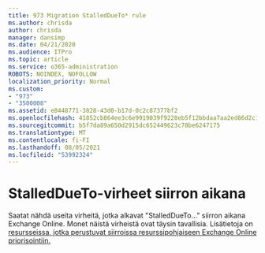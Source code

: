 ```yaml
---
title: 973 Migration StalledDueTo* rule
ms.author: chrisda
author: chrisda
manager: dansimp
ms.date: 04/21/2020
ms.audience: ITPro
ms.topic: article
ms.service: o365-administration
ROBOTS: NOINDEX, NOFOLLOW
localization_priority: Normal
ms.custom:
- "973"
- "3500008"
ms.assetid: e8448771-3828-43d0-b17d-0c2c87377bf2
ms.openlocfilehash: 41852cb864ee3c6e9919039f9228eb5f12bbdaa7aa2ed86d2c1b654bd84c65c9
ms.sourcegitcommit: b5f7da89a650d2915dc652449623c78be6247175
ms.translationtype: MT
ms.contentlocale: fi-FI
ms.lasthandoff: 08/05/2021
ms.locfileid: "53992324"
---
```

# <a name="stalleddueto-errors-during-migration"></a>StalledDueTo-virheet siirron aikana

Saatat nähdä useita virheitä, jotka alkavat "StalledDueTo..." siirron aikana Exchange Online. Monet näistä virheistä ovat täysin tavallisia. Lisätietoja on [resursseissa, jotka perustuvat siirroissa resurssipohjaiseen Exchange Online priorisointiin.](https://techcommunity.microsoft.com/t5/exchange-team-blog/resource-based-throttling-and-prioritization-in-exchange-online/ba-p/608020)
